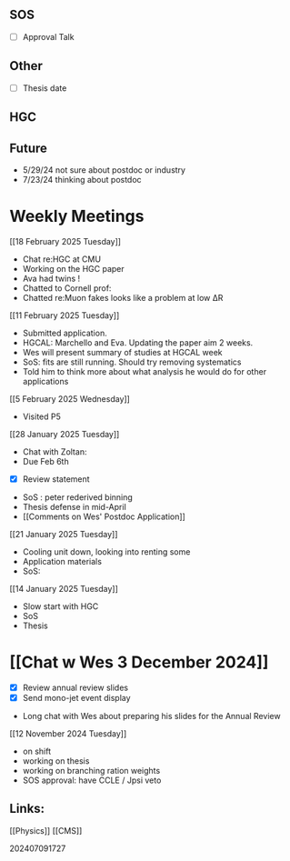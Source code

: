 
## SOS
- [ ] Approval Talk

## Other
- [ ] Thesis date

## HGC


## Future
 - 5/29/24 not sure about postdoc or industry
 - 7/23/24 thinking about postdoc


# Weekly Meetings 

[[18 February 2025 Tuesday]]
- Chat re:HGC at CMU
- Working on the HGC paper
- Ava had twins ! 
- Chatted to Cornell prof: 
- Chatted re:Muon fakes looks like a problem at low ΔR


[[11 February 2025 Tuesday]]
- Submitted application. 
- HGCAL: Marchello and Eva. Updating the paper aim 2 weeks. 
- Wes will present summary of studies at HGCAL week
- SoS: fits are still running. Should try removing systematics 
- Told him to think more about what analysis he would do for other applications

[[5 February 2025 Wednesday]]
- Visited P5

[[28 January 2025 Tuesday]]
- Chat with Zoltan:
- Due Feb 6th 
- [x] Review statement
- SoS : peter rederived binning 
- Thesis defense in mid-April
- [[Comments on Wes' Postdoc Application]]


[[21 January 2025 Tuesday]]
- Cooling unit down, looking into renting some
- Application materials 
- SoS: 

[[14 January 2025 Tuesday]]
-  Slow start with HGC
- SoS
- Thesis

# [[Chat w Wes 3 December 2024]]
- [x] Review annual review slides
- [x] Send mono-jet event display
- Long chat with Wes about preparing his slides for the Annual Review


[[12 November 2024 Tuesday]]
- on shift
- working on thesis
- working on branching ration weights
- SOS approval: have CCLE / Jpsi veto

## Links: 

[[Physics]]
[[CMS]]

202407091727
